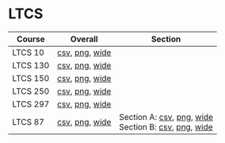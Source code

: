 # LTCS

| Course | Overall | Section |
| ------ | ------- | ------- |
| LTCS 10 | [csv](https://github.com/UCSD-Historical-Enrollment-Data/2025Fall/blob/main/overall/LTCS%2010.csv), [png](https://raw.githubusercontent.com/UCSD-Historical-Enrollment-Data/2025Fall/main/plot_overall/LTCS%2010.png), [wide](https://raw.githubusercontent.com/UCSD-Historical-Enrollment-Data/2025Fall/main/plot_overall_wide/LTCS%2010.png) |  |
| LTCS 130 | [csv](https://github.com/UCSD-Historical-Enrollment-Data/2025Fall/blob/main/overall/LTCS%20130.csv), [png](https://raw.githubusercontent.com/UCSD-Historical-Enrollment-Data/2025Fall/main/plot_overall/LTCS%20130.png), [wide](https://raw.githubusercontent.com/UCSD-Historical-Enrollment-Data/2025Fall/main/plot_overall_wide/LTCS%20130.png) |  |
| LTCS 150 | [csv](https://github.com/UCSD-Historical-Enrollment-Data/2025Fall/blob/main/overall/LTCS%20150.csv), [png](https://raw.githubusercontent.com/UCSD-Historical-Enrollment-Data/2025Fall/main/plot_overall/LTCS%20150.png), [wide](https://raw.githubusercontent.com/UCSD-Historical-Enrollment-Data/2025Fall/main/plot_overall_wide/LTCS%20150.png) |  |
| LTCS 250 | [csv](https://github.com/UCSD-Historical-Enrollment-Data/2025Fall/blob/main/overall/LTCS%20250.csv), [png](https://raw.githubusercontent.com/UCSD-Historical-Enrollment-Data/2025Fall/main/plot_overall/LTCS%20250.png), [wide](https://raw.githubusercontent.com/UCSD-Historical-Enrollment-Data/2025Fall/main/plot_overall_wide/LTCS%20250.png) |  |
| LTCS 297 | [csv](https://github.com/UCSD-Historical-Enrollment-Data/2025Fall/blob/main/overall/LTCS%20297.csv), [png](https://raw.githubusercontent.com/UCSD-Historical-Enrollment-Data/2025Fall/main/plot_overall/LTCS%20297.png), [wide](https://raw.githubusercontent.com/UCSD-Historical-Enrollment-Data/2025Fall/main/plot_overall_wide/LTCS%20297.png) |  |
| LTCS 87 | [csv](https://github.com/UCSD-Historical-Enrollment-Data/2025Fall/blob/main/overall/LTCS%2087.csv), [png](https://raw.githubusercontent.com/UCSD-Historical-Enrollment-Data/2025Fall/main/plot_overall/LTCS%2087.png), [wide](https://raw.githubusercontent.com/UCSD-Historical-Enrollment-Data/2025Fall/main/plot_overall_wide/LTCS%2087.png) | Section A: [csv](https://github.com/UCSD-Historical-Enrollment-Data/2025Fall/blob/main/section/LTCS%2087_A.csv), [png](https://raw.githubusercontent.com/UCSD-Historical-Enrollment-Data/2025Fall/main/plot_section/LTCS%2087_A.png), [wide](https://raw.githubusercontent.com/UCSD-Historical-Enrollment-Data/2025Fall/main/plot_section_wide/LTCS%2087_A.png)<br>Section B: [csv](https://github.com/UCSD-Historical-Enrollment-Data/2025Fall/blob/main/section/LTCS%2087_B.csv), [png](https://raw.githubusercontent.com/UCSD-Historical-Enrollment-Data/2025Fall/main/plot_section/LTCS%2087_B.png), [wide](https://raw.githubusercontent.com/UCSD-Historical-Enrollment-Data/2025Fall/main/plot_section_wide/LTCS%2087_B.png) |
